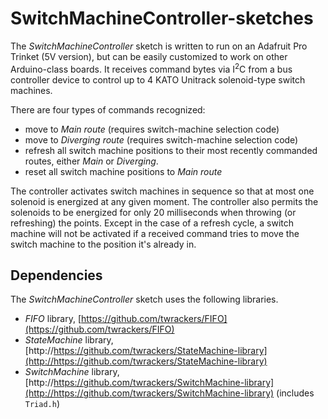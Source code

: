 # SwitchMachineController-sketches

The *SwitchMachineController* sketch is written to run on an Adafruit Pro Trinket (5V version), but can be easily customized to work on other Arduino-class boards.  It receives command bytes via I<sup>2</sup>C from a bus controller device to control up to 4 KATO Unitrack solenoid-type switch machines.  

There are four types of commands recognized:

- move to *Main route* (requires switch-machine selection code)
- move to *Diverging route* (requires switch-machine selection code)
- refresh all switch machine positions to their most recently commanded routes, either *Main* or *Diverging*.
- reset all switch machine positions to *Main route*

The controller activates switch machines in sequence so that at most one solenoid is energized at any given moment.  The controller also permits the solenoids to be energized for only 20 milliseconds when throwing (or refreshing) the points.  Except in the case of a refresh cycle, a switch machine will not be activated if a received command tries to move the switch machine to the position it's already in.

## Dependencies ##

The *SwitchMachineController* sketch uses the following libraries.

- *FIFO* library, [https://github.com/twrackers/FIFO](https://github.com/twrackers/FIFO)
- *StateMachine* library, [http://https://github.com/twrackers/StateMachine-library](http://https://github.com/twrackers/StateMachine-library)
- *SwitchMachine* library, [http://https://github.com/twrackers/SwitchMachine-library](http://https://github.com/twrackers/SwitchMachine-library) (includes `Triad.h`)
